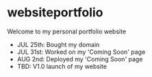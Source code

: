 # websiteportfolio
Welcome to my personal portfolio website
<ul>
  <li>JUL 25th: Bought my domain</li>
  <li>JUL 31st: Worked on my 'Coming Soon' page</li>
  <li>AUG 2nd: Deployed my 'Coming Soon' page</li>
  <li>TBD: V1.0 launch of my website</li>
 <ul>
